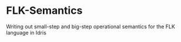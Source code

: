 # FLK-Semantics
Writing out small-step and big-step operational semantics for the FLK language in Idris
